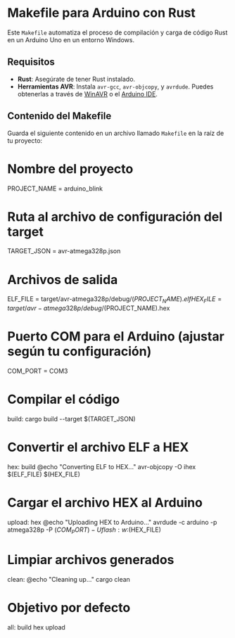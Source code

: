 # Makefile para Arduino con Rust

Este `Makefile` automatiza el proceso de compilación y carga de código Rust en un Arduino Uno en un entorno Windows.

## Requisitos

- **Rust**: Asegúrate de tener Rust instalado.
- **Herramientas AVR**: Instala `avr-gcc`, `avr-objcopy`, y `avrdude`. Puedes obtenerlas a través de [WinAVR](https://sourceforge.net/projects/winavr/) o el [Arduino IDE](https://www.arduino.cc/en/software).

## Contenido del Makefile

Guarda el siguiente contenido en un archivo llamado `Makefile` en la raíz de tu proyecto:

# Nombre del proyecto
PROJECT_NAME = arduino_blink

# Ruta al archivo de configuración del target
TARGET_JSON = avr-atmega328p.json

# Archivos de salida
ELF_FILE = target/avr-atmega328p/debug/$(PROJECT_NAME).elf
HEX_FILE = target/avr-atmega328p/debug/$(PROJECT_NAME).hex

# Puerto COM para el Arduino (ajustar según tu configuración)
COM_PORT = COM3

# Compilar el código
build:
	cargo build --target $(TARGET_JSON)

# Convertir el archivo ELF a HEX
hex: build
	@echo "Converting ELF to HEX..."
	avr-objcopy -O ihex $(ELF_FILE) $(HEX_FILE)

# Cargar el archivo HEX al Arduino
upload: hex
	@echo "Uploading HEX to Arduino..."
	avrdude -c arduino -p atmega328p -P $(COM_PORT) -U flash:w:$(HEX_FILE)

# Limpiar archivos generados
clean:
	@echo "Cleaning up..."
	cargo clean

# Objetivo por defecto
all: build hex upload
